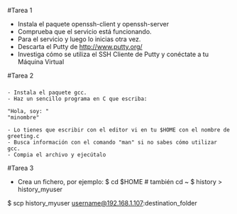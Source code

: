 #Tarea 1

- Instala el paquete openssh-client y openssh-server
- Comprueba que el servicio está funcionando. 
- Para el servicio y luego lo inicias otra vez.
- Descarta el Putty de http://www.putty.org/
- Investiga cómo se utiliza el SSH Cliente de Putty y conéctate a tu Máquina Virtual

#Tarea 2
###
	- Instala el paquete gcc.
	- Haz un sencillo programa en C que escriba: 

	"Hola, soy: "
	"minombre"

	- Lo tienes que escribir con el editor vi en tu $HOME con el nombre de greeting.c
	- Busca información con el comando "man" si no sabes cómo utilizar gcc.
	- Compia el archivo y ejecútalo

#Tarea 3
- Crea un fichero, por ejemplo:
$ cd $HOME # también cd ~
$ history > history_myuser

$ scp history_myuser username@192.168.1.107:destination_folder

